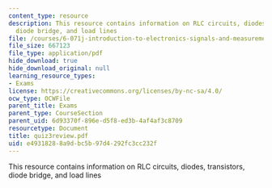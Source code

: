 ```yaml
---
content_type: resource
description: This resource contains information on RLC circuits, diodes, transistors,
  diode bridge, and load lines
file: /courses/6-071j-introduction-to-electronics-signals-and-measurement-spring-2006/e49318288a9dbc5b97d4292fc3cc232f_quiz3review.pdf
file_size: 667123
file_type: application/pdf
hide_download: true
hide_download_original: null
learning_resource_types:
- Exams
license: https://creativecommons.org/licenses/by-nc-sa/4.0/
ocw_type: OCWFile
parent_title: Exams
parent_type: CourseSection
parent_uid: 6d93370f-896e-d5f8-ed3b-4af4af3c8709
resourcetype: Document
title: quiz3review.pdf
uid: e4931828-8a9d-bc5b-97d4-292fc3cc232f
---
```

This resource contains information on RLC circuits, diodes, transistors, diode bridge, and load lines